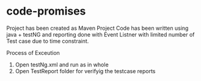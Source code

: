 # code-promises
Project has been created as Maven Project
Code has been written using java + testNG and reporting done with Event Listner with limited number of Test case due to time constraint.

Process of Exceution
1. Open testNg.xml and run as in whole
2. Open TestReport folder for verifyig the testcase reports


